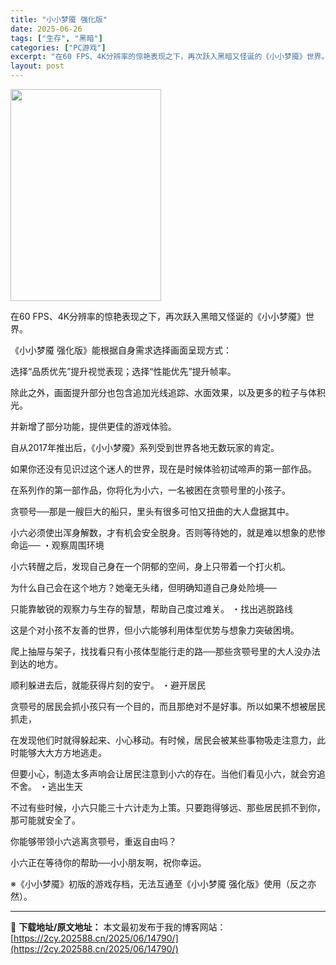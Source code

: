 ```yaml
---
title: "小小梦魇 强化版"
date: 2025-06-26
tags: ["生存", "黑暗"]
categories: ["PC游戏"]
excerpt: "在60 FPS、4K分辨率的惊艳表现之下，再次跃入黑暗又怪诞的《小小梦魇》世界。 《小小梦魇 强化版》能根据自身需求选择画面呈现方式： 选择“品质优先”提升视觉表现；选择“性能优先”提升帧率。 除此之外，画面提升部分也包含追加光线追踪、水面效果，以及更多的粒子与体积光。 并新增了部分功能，提供更佳的&hellip;"
layout: post
---
```


<img class="aligncenter size-full wp-image-14778" src="https://2cy.202588.cn/wp-content/uploads/2025/06/2025062605041497.webp" alt="" width="241" height="339" />

在60 FPS、4K分辨率的惊艳表现之下，再次跃入黑暗又怪诞的《小小梦魇》世界。

《小小梦魇 强化版》能根据自身需求选择画面呈现方式：

选择“品质优先”提升视觉表现；选择“性能优先”提升帧率。

除此之外，画面提升部分也包含追加光线追踪、水面效果，以及更多的粒子与体积光。

并新增了部分功能，提供更佳的游戏体验。

自从2017年推出后，《小小梦魇》系列受到世界各地无数玩家的肯定。

如果你还没有见识过这个迷人的世界，现在是时候体验初试啼声的第一部作品。

在系列作的第一部作品，你将化为小六，一名被困在贪颚号里的小孩子。

贪颚号──那是一艘巨大的船只，里头有很多可怕又扭曲的大人盘据其中。

小六必须使出浑身解数，才有机会安全脱身。否则等待她的，就是难以想象的悲惨命运──
・观察周围环境

小六转醒之后，发现自己身在一个阴郁的空间，身上只带着一个打火机。

为什么自己会在这个地方？她毫无头绪，但明确知道自己身处险境──

只能靠敏锐的观察力与生存的智慧，帮助自己度过难关。
・找出逃脱路线

这是个对小孩不友善的世界，但小六能够利用体型优势与想象力突破困境。

爬上抽屉与架子，找找看只有小孩体型能行走的路──那些贪颚号里的大人没办法到达的地方。

顺利躲进去后，就能获得片刻的安宁。
・避开居民

贪颚号的居民会抓小孩只有一个目的，而且那绝对不是好事。所以如果不想被居民抓走，

在发现他们时就得躲起来、小心移动。有时候，居民会被某些事物吸走注意力，此时能够大大方方地逃走。

但要小心，制造太多声响会让居民注意到小六的存在。当他们看见小六，就会穷追不舍。
・逃出生天

不过有些时候，小六只能三十六计走为上策。只要跑得够远、那些居民抓不到你，那可能就安全了。

你能够带领小六逃离贪颚号，重返自由吗？

小六正在等待你的帮助──小小朋友啊，祝你幸运。

※《小小梦魇》初版的游戏存档，无法互通至《小小梦魇 强化版》使用（反之亦然）。

---
📖 **下载地址/原文地址：** 本文最初发布于我的博客网站：[https://2cy.202588.cn/2025/06/14790/](https://2cy.202588.cn/2025/06/14790/)
